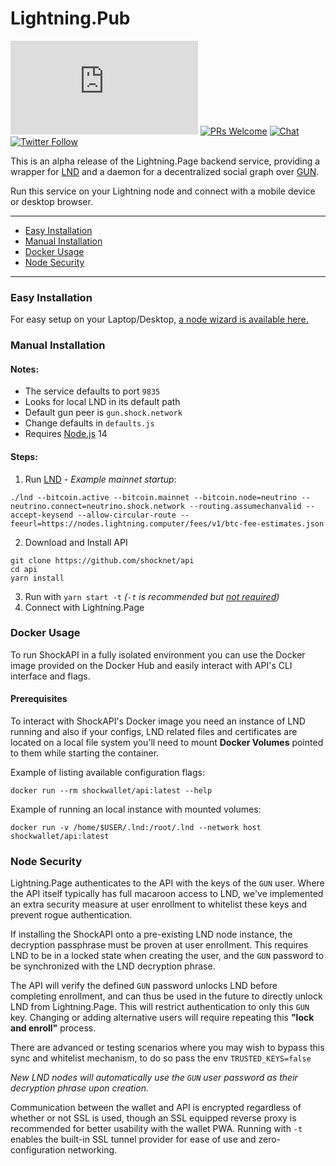 <h1>Lightning.Pub</h1>

![GitHub last commit](https://img.shields.io/github/last-commit/shocknet/Lightning.Pub?style=flat-square)
[![PRs Welcome](https://img.shields.io/badge/PRs-welcome-brightgreen.svg?style=flat-square)](http://makeapullrequest.com) 
[![Chat](https://img.shields.io/badge/chat-on%20Telegram-blue?style=flat-square)](https://t.me/LightningPage)
[![Twitter Follow](https://img.shields.io/twitter/follow/Shocknet?style=flat-square)](https://twitter.com/ShockBTC)

<p></p>

This is an alpha release of the Lightning.Page backend service, providing a wrapper for [LND](https://github.com/shocknet/lnd/releases) and a daemon for a decentralized social graph over [GUN](https://gun.eco/).<br>

Run this service on your Lightning node and connect with a mobile device or desktop browser.

---
- [Easy Installation](#easy-installation)
- [Manual Installation](#manual-installation)
- [Docker Usage](#docker-usage)
- [Node Security](#node-security)
<!--- - [Docker for Raspberry Pi](#docker-for-raspberry-pi) -->
---
### Easy Installation

For easy setup on your Laptop/Desktop, [a node wizard is available here.](https://github.com/shocknet/wizard)


### Manual Installation
#### Notes:
* The service defaults to port `9835` 
* Looks for local LND in its default path 
* Default gun peer is `gun.shock.network`
* Change defaults in `defaults.js`
* Requires [Node.js](https://nodejs.org) 14

#### Steps:
1) Run [LND](https://github.com/shocknet/lnd/releases) - *Example mainnet startup*:

 ```
 ./lnd --bitcoin.active --bitcoin.mainnet --bitcoin.node=neutrino --neutrino.connect=neutrino.shock.network --routing.assumechanvalid --accept-keysend --allow-circular-route --feeurl=https://nodes.lightning.computer/fees/v1/btc-fee-estimates.json
 ```


2) Download and Install API

```
git clone https://github.com/shocknet/api
cd api
yarn install
```

3) Run with `yarn start -t` *(`-t` is recommended but [not required](#node-security))*
4) Connect with Lightning.Page


### Docker Usage
To run ShockAPI in a fully isolated environment you can use the Docker image
provided on the Docker Hub and easily interact with API's CLI interface and flags.

#### Prerequisites
To interact with ShockAPI's Docker image you need an instance of LND running and
also if your configs, LND related files and certificates are located on a local file system you'll need to mount **Docker Volumes** pointed to them while starting the container.

Example of listing available configuration flags:
```
docker run --rm shockwallet/api:latest --help
```
Example of running an local instance with mounted volumes:
```
docker run -v /home/$USER/.lnd:/root/.lnd --network host shockwallet/api:latest
```

<!---
### Docker for Raspberry Pi

* [Instructions](https://gist.github.com/boufni95/3f4e1f19cf9525c3b7741b7a29f122bc)
-->

### Node Security 

Lightning.Page authenticates to the API with the keys of the `GUN` user. Where the API itself typically has full macaroon access to LND, we've implemented an extra security measure at user enrollment to whitelist these keys and prevent rogue authentication.

If installing the ShockAPI onto a pre-existing LND node instance, the decryption passphrase must be proven at user enrollment. This requires LND to be in a locked state when creating the user, and the `GUN` password to be synchronized with the LND decryption phrase. 

The API will verify the defined `GUN` password unlocks LND before completing enrollment, and can thus be used in the future to directly unlock LND from Lightning.Page. This will restrict authentication to only this `GUN` key. Changing or adding alternative users will require repeating this **"lock and enroll"** process.

There are advanced or testing scenarios where you may wish to bypass this sync and whitelist mechanism, to do so pass the env `TRUSTED_KEYS=false`

_New LND nodes will automatically use the `GUN` user password as their decryption phrase upon creation._

Communication between the wallet and API is encrypted regardless of whether or not SSL is used, though an SSL equipped reverse proxy is recommended for better usability with the wallet PWA. Running with `-t` enables the built-in SSL tunnel provider for ease of use and zero-configuration networking.

